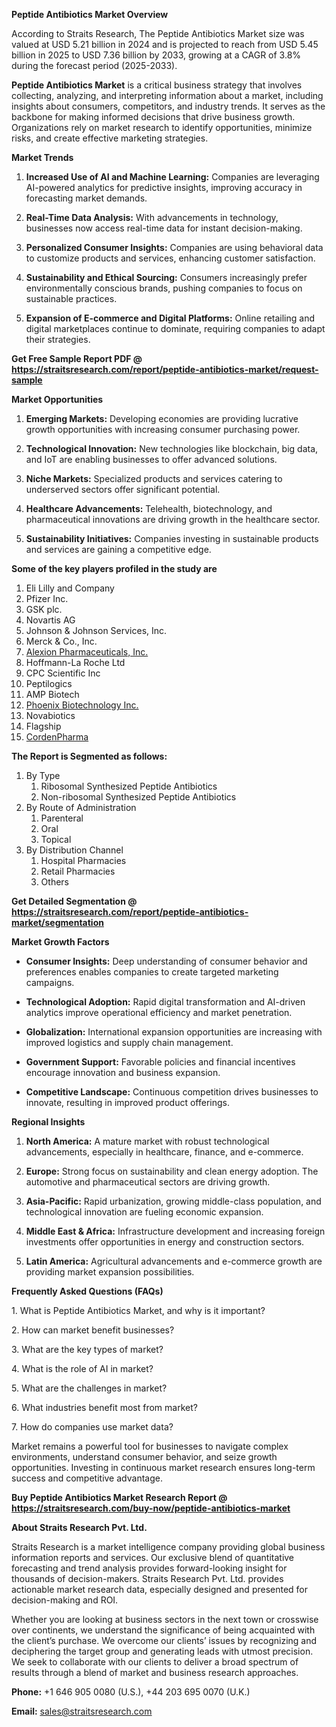 <p><strong>Peptide Antibiotics Market Overview</strong></p>
<p>According to Straits Research, The Peptide Antibiotics Market size was valued at USD 5.21 billion in 2024 and is projected to reach from USD 5.45 billion in 2025 to USD 7.36 billion by 2033, growing at a CAGR of 3.8% during the forecast period (2025-2033).</p>
<p><strong>Peptide Antibiotics Market</strong> is a critical business strategy that involves collecting, analyzing, and interpreting information about a market, including insights about consumers, competitors, and industry trends. It serves as the backbone for making informed decisions that drive business growth. Organizations rely on market research to identify opportunities, minimize risks, and create effective marketing strategies.</p>
<p><strong>Market Trends</strong></p>
<ol>
<li>
<p><strong>Increased Use of AI and Machine Learning:</strong> Companies are leveraging AI-powered analytics for predictive insights, improving accuracy in forecasting market demands.</p>
</li>
<li>
<p><strong>Real-Time Data Analysis:</strong> With advancements in technology, businesses now access real-time data for instant decision-making.</p>
</li>
<li>
<p><strong>Personalized Consumer Insights:</strong> Companies are using behavioral data to customize products and services, enhancing customer satisfaction.</p>
</li>
<li>
<p><strong>Sustainability and Ethical Sourcing:</strong> Consumers increasingly prefer environmentally conscious brands, pushing companies to focus on sustainable practices.</p>
</li>
<li>
<p><strong>Expansion of E-commerce and Digital Platforms:</strong> Online retailing and digital marketplaces continue to dominate, requiring companies to adapt their strategies.</p>
</li>
</ol>
<p><strong>Get Free Sample Report PDF @ <a href=https://straitsresearch.com/report/peptide-antibiotics-market/request-sample>https://straitsresearch.com/report/peptide-antibiotics-market/request-sample</a></strong></p>
<p><strong>Market Opportunities</strong></p>
<ol>
<li>
<p><strong>Emerging Markets:</strong> Developing economies are providing lucrative growth opportunities with increasing consumer purchasing power.</p>
</li>
<li>
<p><strong>Technological Innovation:</strong> New technologies like blockchain, big data, and IoT are enabling businesses to offer advanced solutions.</p>
</li>
<li>
<p><strong>Niche Markets:</strong> Specialized products and services catering to underserved sectors offer significant potential.</p>
</li>
<li>
<p><strong>Healthcare Advancements:</strong> Telehealth, biotechnology, and pharmaceutical innovations are driving growth in the healthcare sector.</p>
</li>
<li>
<p><strong>Sustainability Initiatives:</strong> Companies investing in sustainable products and services are gaining a competitive edge.</p>
</li>
</ol>
<div>
<div><strong>Some of the key players profiled in the study are</strong></div>
</div>
<p><ol>
<li>Eli Lilly and Company</li>
<li>Pfizer Inc.</li>
<li>GSK plc.</li>
<li>Novartis AG</li>
<li>Johnson &amp; Johnson&nbsp;Services, Inc.</li>
<li>Merck &amp; Co., Inc.</li>
<li><a href=""https://alexion.com/"" target=""_blank"" rel=""noopener"">Alexion Pharmaceuticals, Inc.</a></li>
<li>Hoffmann-La Roche Ltd</li>
<li>CPC Scientific Inc</li>
<li>Peptilogics</li>
<li>AMP Biotech</li>
<li><a href=""https://phoenixbiotechnology.com/"" target=""_blank"" rel=""noopener"">Phoenix Biotechnology Inc.</a></li>
<li>Novabiotics</li>
<li>Flagship</li>
<li><a href=""https://cordenpharma.com/"" target=""_blank"" rel=""noopener"">CordenPharma</a></li>
</ol></p>
<p><strong>The Report is Segmented as follows:</strong></p>
<p><ol>
<li>By Type
<ol>
<li>Ribosomal Synthesized Peptide Antibiotics</li>
<li>Non-ribosomal Synthesized Peptide Antibiotics</li>
</ol>
</li>
<li>By Route of Administration
<ol>
<li>Parenteral</li>
<li>Oral</li>
<li>Topical</li>
</ol>
</li>
<li>By Distribution Channel
<ol>
<li>Hospital Pharmacies</li>
<li>Retail Pharmacies</li>
<li>Others</li>
</ol>
</li>
</ol></p>
<p><strong>Get Detailed Segmentation @ <a href=https://straitsresearch.com/report/peptide-antibiotics-market/segmentation>https://straitsresearch.com/report/peptide-antibiotics-market/segmentation</a></strong></p>
<p><strong>Market Growth Factors</strong></p>
<ul>
<li>
<p><strong>Consumer Insights:</strong> Deep understanding of consumer behavior and preferences enables companies to create targeted marketing campaigns.</p>
</li>
<li>
<p><strong>Technological Adoption:</strong> Rapid digital transformation and AI-driven analytics improve operational efficiency and market penetration.</p>
</li>
<li>
<p><strong>Globalization:</strong> International expansion opportunities are increasing with improved logistics and supply chain management.</p>
</li>
<li>
<p><strong>Government Support:</strong> Favorable policies and financial incentives encourage innovation and business expansion.</p>
</li>
<li>
<p><strong>Competitive Landscape:</strong> Continuous competition drives businesses to innovate, resulting in improved product offerings.</p>
</li>
</ul>
<p><strong>Regional Insights</strong></p>
<ol>
<li>
<p><strong>North America:</strong> A mature market with robust technological advancements, especially in healthcare, finance, and e-commerce.</p>
</li>
<li>
<p><strong>Europe:</strong> Strong focus on sustainability and clean energy adoption. The automotive and pharmaceutical sectors are driving growth.</p>
</li>
<li>
<p><strong>Asia-Pacific:</strong> Rapid urbanization, growing middle-class population, and technological innovation are fueling economic expansion.</p>
</li>
<li>
<p><strong>Middle East &amp; Africa:</strong> Infrastructure development and increasing foreign investments offer opportunities in energy and construction sectors.</p>
</li>
<li>
<p><strong>Latin America:</strong> Agricultural advancements and e-commerce growth are providing market expansion possibilities.</p>
</li>
</ol>
<p><strong>Frequently Asked Questions (FAQs)</strong></p>
<p>1. What is Peptide Antibiotics Market, and why is it important?</p>
<p>2. How can market benefit businesses?</p>
<p>3. What are the key types of market?</p>
<p>4. What is the role of AI in market?</p>
<p>5. What are the challenges in market?</p>
<p>6. What industries benefit most from market?</p>
<p>7. How do companies use market data?</p>
<p>Market remains a powerful tool for businesses to navigate complex environments, understand consumer behavior, and seize growth opportunities. Investing in continuous market research ensures long-term success and competitive advantage.</p>
<p><strong>Buy Peptide Antibiotics Market Research Report @ <a href=https://straitsresearch.com/buy-now/peptide-antibiotics-market>https://straitsresearch.com/buy-now/peptide-antibiotics-market</a></strong></p>
<p><strong>About Straits Research Pvt. Ltd.</strong></p>
<p>Straits Research is a market intelligence company providing global business information reports and services. Our exclusive blend of quantitative forecasting and trend analysis provides forward-looking insight for thousands of decision-makers. Straits Research Pvt. Ltd. provides actionable market research data, especially designed and presented for decision-making and ROI.</p>
<p>Whether you are looking at business sectors in the next town or crosswise over continents, we understand the significance of being acquainted with the client&rsquo;s purchase. We overcome our clients&rsquo; issues by recognizing and deciphering the target group and generating leads with utmost precision. We seek to collaborate with our clients to deliver a broad spectrum of results through a blend of market and business research approaches.</p>
<p><strong>Phone:</strong> +1 646 905 0080 (U.S.), +44 203 695 0070 (U.K.)</p>
<p><strong>Email:</strong> <u><a href=mailto:sales@straitsresearch.com>sales@straitsresearch.com</a></u></p>
